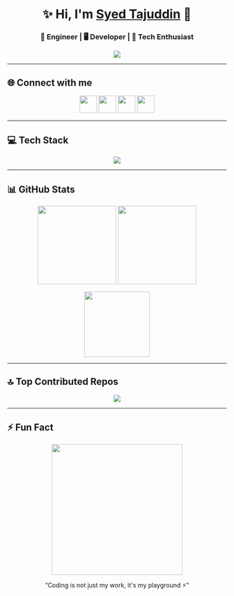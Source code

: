 <!-- Header -->
<h1 align="center">✨ Hi, I'm <a href="https://syedtajuddin.netlify.app">Syed Tajuddin</a> 👋</h1>
<h3 align="center">🚀 Engineer | 🖥️ Developer | 📡 Tech Enthusiast</h3>

<p align="center">
  <img src="https://readme-typing-svg.herokuapp.com?size=22&duration=4000&color=00F700&center=true&vCenter=true&width=500&lines=Welcome+to+my+GitHub!;I+love+building+cool+stuff;Engineer+%7C+Developer+%7C+Innovator;Always+learning+new+tech!"/>
</p>

---

## 🌐 Connect with me  
<p align="center">
  <a href="https://instagram.com/syedtaj_4r"><img src="https://skillicons.dev/icons?i=instagram" height="40"/></a>
  <a href="https://syedtajuddin.netlify.app"><img src="https://skillicons.dev/icons?i=chrome" height="40"/></a>
  <a href="https://linkedin.com/in/syedtajuddin7"><img src="https://skillicons.dev/icons?i=linkedin" height="40"/></a>
  <a href="https://x.com/syedtaj9849"><img src="https://skillicons.dev/icons?i=twitter" height="40"/></a>
</p>

---

## 💻 Tech Stack  
<p align="center">
  <img src="https://skillicons.dev/icons?i=cpp,python,js,html,css,mysql,firebase,opencv,pytorch,sklearn,npm,canva,matplotlib,numpy,pandas,plotly&perline=8" />
</p>

---

## 📊 GitHub Stats  
<p align="center">
  <img src="https://github-readme-stats.vercel.app/api?username=syedtaj7&show_icons=true&theme=radical" height="180"/>
  <img src="https://github-readme-streak-stats.herokuapp.com/?user=syedtaj7&theme=radical" height="180"/>
</p>

<p align="center">
  <img src="https://github-readme-stats.vercel.app/api/top-langs/?username=syedtaj7&layout=compact&theme=radical" height="150"/>
</p>

---

## 🔝 Top Contributed Repos  
<p align="center">
  <img src="https://github-contributor-stats.vercel.app/api?username=syedtaj7&limit=5&theme=radical&combine_all_yearly_contributions=true" />
</p>

---

## ⚡ Fun Fact  
<p align="center">
  <img src="https://media.giphy.com/media/26tn33aiTi1jkl6H6/giphy.gif" width="300">
</p>
<p align="center">“Coding is not just my work, it's my playground ⚡”</p>
